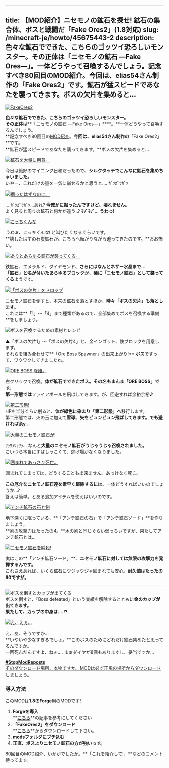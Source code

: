 
---
title: 【MOD紹介】ニセモノの鉱石を探せ! 鉱石の集合体、ボスと戦闘だ「Fake Ores2」(1.8対応)
slug: /minecraft-je/howto/45675443-2
description: 色々な鉱石でできた、こちらのゴッツイ恐ろしいモンスター。その正体は「ニセモノの鉱石 ―Fake Ores―」。一体どうやって召喚するんでしょう。記念すべき80回目のMOD紹介。今回は、elias54さん制作の「Fake Ores2」です。鉱石が猛スピードであなたを襲ってきます。ボスの欠片を集めると…
---

[![FakeOres2](https://cdn-ak.f.st-hatena.com/images/fotolife/s/sasigume/20210208/20210208140445.png)](#5/4/5435a1de.png "FakeOres2")

**色々な鉱石でできた、こちらのゴッツイ恐ろしいモンスター。**  
**その正体は****「ニセモノの鉱石 ―Fake Ores―」****。**一体どうやって召喚するんでしょう。  
**記念すべき80回目の[MOD紹介](/cat_1177175/)。**今回は、elias54さん制作の**「Fake Ores2」**です。  
**鉱石が猛スピードであなたを襲ってきます。**ボスの欠片を集めると…

[![鉱石を大量に用意。](https://cdn-ak.f.st-hatena.com/images/fotolife/s/sasigume/20210208/20210208164833.png)](#e/6/e6677aca.png "鉱石を大量に用意。")

今日は絶好のマイニング日和だったので、**シルクタッチでこんなに鉱石を集めちゃいました。**  
いやー、これだけの量を一気に崩せるかと思うと…. ｶﾞﾂｶﾞﾂｶﾞﾂ

[![掘ったはずなのに。](https://cdn-ak.f.st-hatena.com/images/fotolife/s/sasigume/20210208/20210208160732.png)](#c/7/c7fbd5b0.png "掘ったはずなのに。")

….ｶﾞﾂｶﾞﾂｶﾞﾂ…あれ? **今確かに掘ったんですけど、壊れません。**  
よく見ると周りの鉱石と何かが違う..? **ﾓｿﾞﾓｿﾞ**… **うわっ!**

[![こっちくんな](https://cdn-ak.f.st-hatena.com/images/fotolife/s/sasigume/20210208/20210208151403.png)](#9/4/941a00fb.png "こっちくんな")

_うわぁ、こっちくんな!_ と叫びたくなるぐらいです。  
**壊したはずの石炭鉱石が、こちらへ転がりながら迫ってきたのです。**おお怖い。

[![ありとあらゆる鉱石が襲ってくる。](https://cdn-ak.f.st-hatena.com/images/fotolife/s/sasigume/20210208/20210208134817.png)](#4/4/44cfac57.png "ありとあらゆる鉱石が襲ってくる。")

鉄鉱石、エメラルド、ダイヤモンド、**さらにはなんとネザー水晶まで…**  
**「鉱石」と名が付いたあらゆるブロック**が、**稀に「ニセモノ鉱石」として襲ってくる**ようです。

[![「ボスの欠片」をドロップ](https://cdn-ak.f.st-hatena.com/images/fotolife/s/sasigume/20210208/20210208152100.png)](#9/b/9b601941.png "「ボスの欠片」をドロップ")

ニセモノ鉱石を倒すと、本来の鉱石を落とすほか、**時々「ボスの欠片」も落とします。**  
これには**「1」～「4」まで種類があるので、全部集めてボスを召喚する準備**をしましょう。

![ボスを召喚するための素材とレシピ](https://cdn-ak.f.st-hatena.com/images/fotolife/s/sasigume/20210208/20210208145803.jpg)

▲「ボスの欠片1」～「ボスの欠片4」と、金インゴット、鉄ブロックを用意します。  
それらを組み合わせて**「Ore Boss Spawner」の出来上がり!** **ボス**ですって、ワクワクしてきましたね。

[![ORE BOSS 降臨。](https://cdn-ak.f.st-hatena.com/images/fotolife/s/sasigume/20210208/20210208144129.png)](#7/5/750e3fc0.png "ORE BOSS 降臨。")

右クリックで召喚。**体が鉱石でできたボス。その名もまんま「ORE BOSS」です。**  
**第一形態では**ファイアボールを飛ばしてきます。が、回避すれば余裕余裕♪

[![第二形態!](https://www.napoan.com/wp-content/uploads/imgs/b/b/bbad60b0.png)](#b/b/bbad60b0.png "第二形態!")  
HPを半分ぐらい削ると、**体が緑色に染まり「第二形態」へ**移行します。  
第二形態では、火の玉に加えて**雪球、矢をビュンビュン飛ばしてきます。でも避ければ余y…**

[![大量のニセモノ鉱石が!](https://cdn-ak.f.st-hatena.com/images/fotolife/s/sasigume/20210208/20210208175159.png)](#f/0/f05639ab.png "大量のニセモノ鉱石が!")

ﾜﾗﾜﾗﾜﾗﾜﾗ… なんと**大量のニセモノ鉱石がうじゃうじゃ召喚されました。**  
こいつら本当にすばしっこくて、逃げ場がなくなりました。

[![囲まれてあっさり死亡。](https://cdn-ak.f.st-hatena.com/images/fotolife/s/sasigume/20210208/20210208164637.png)](#e/4/e4760fb2.png "囲まれてあっさり死亡。")

囲まれてしまっては、どうすることも出来ません。あっけなく死亡。

**この厄介なニセモノ鉱石達を素早く駆除するには**、一体どうすればいいのでしょうか…?  
答えは簡単。とある追加アイテムを使えばいいのです。

[![アンチ鉱石の石と剣](https://cdn-ak.f.st-hatena.com/images/fotolife/s/sasigume/20210208/20210208154055.png)](#a/d/addd1093.png "アンチ鉱石の石と剣")

地下深くに眠っている、**「アンチ鉱石の石」で「アンチ鉱石ソード」**を作りましょう。  
**剣の攻撃力はたったの4。**木の剣と同じぐらい弱っちぃですが、果たしてアンチ鉱石とは…

[![ニセモノ鉱石を瞬殺!](https://cdn-ak.f.st-hatena.com/images/fotolife/s/sasigume/20210208/20210208160847.png)](#c/9/c98592f9.png "ニセモノ鉱石を瞬殺!")

実はこの**「アンチ鉱石ソード」**、**ニセモノ鉱石に対しては無限の攻撃力を発揮するんです。**  
これさえあれば、いくら鉱石にウジャウジャ囲まれても安心。**耐久値はたったの60ですが。**

---

[![ボスを倒すとカップが出てくる](https://cdn-ak.f.st-hatena.com/images/fotolife/s/sasigume/20210208/20210208153438.png)](#a/7/a743be23.png "ボスを倒すとカップが出てくる")  
ボスを倒すと、「Boss defeated」という実績を解除するとともに**金のカップが出てきます。**  
**果たして、カップの中身は….!?**

[![え、えぇ...](https://cdn-ak.f.st-hatena.com/images/fotolife/s/sasigume/20210208/20210208142305.png)](#6/4/64d64196.png "え、えぇ...")

え、あ、そうですか…   
**いやいや少なすぎるでしょ。**このボスのためにどれだけ鉱石集めたと思ってるんですか。  
一回死んだんですよ、ねぇ…. まぁダイヤが8個もありますし、妥当ですか…

[**#StopModReposts**  
そのダウンロード場所、本物ですか。MODは必ず正規の場所からダウンロードしましょう。](https://www.napoan.com/stop-mod-reposts/)

### 導入方法

このMODは**1.8のForge**用のMODです!

1.  **Forgeを導入**  
    **[こちら](/new-way-to-install-mod/#forge-inst)**の記事を参考にしてください
2.  **「FakeOres2」をダウンロード**  
    **[こちら](http://www.minecraftforum.net/forums/mapping-and-modding/minecraft-mods/2461487-fake-ores2-now-available-for-minecraft-1-8 "「FakeOres2」のダウンロード")**からダウンロードして下さい。
3.  **modsフォルダにブチ込む** 
4.  **正直、ボスよりニセモノ鉱石の方が強いっす。**

80回目のMOD紹介、いかがでしたか。**「これを紹介して!」**などのコメント待ってます。
